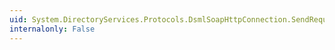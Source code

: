 ```yaml
---
uid: System.DirectoryServices.Protocols.DsmlSoapHttpConnection.SendRequest(System.DirectoryServices.Protocols.DirectoryRequest)
internalonly: False
---
```

